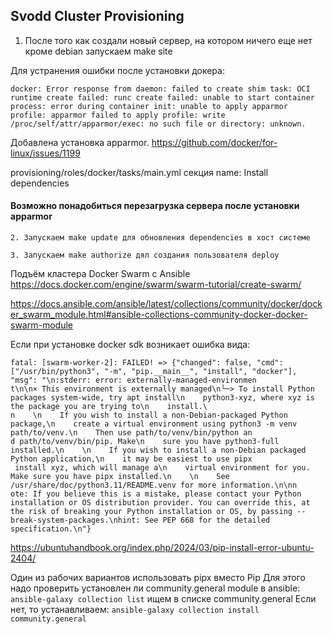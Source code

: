 ## Svodd Cluster Provisioning

1. После того как создали новый сервер, на котором ничего еще нет кроме debian запускаем make site

Для устранения ошибки после установки докера:
```
docker: Error response from daemon: failed to create shim task: OCI runtime create failed: runc create failed: unable to start container process: error during container init: unable to apply apparmor profile: apparmor failed to apply profile: write /proc/self/attr/apparmor/exec: no such file or directory: unknown.
```
Добавлена установка apparmor. https://github.com/docker/for-linux/issues/1199

provisioning/roles/docker/tasks/main.yml
секция  name: Install dependencies

#### Возможно понадобиться перезагрузка сервера после установки apparmor


    2. Запускаем make update для обновления dependencies в хост системе 

    3. Запускаем make authorize дял создания пользователя deploy

Подъём кластера Docker Swarm с Ansible
https://docs.docker.com/engine/swarm/swarm-tutorial/create-swarm/

https://docs.ansible.com/ansible/latest/collections/community/docker/docker_swarm_module.html#ansible-collections-community-docker-docker-swarm-module


Если при установке docker sdk возникает ошибка вида:
```
fatal: [swarm-worker-2]: FAILED! => {"changed": false, "cmd": ["/usr/bin/python3", "-m", "pip.__main__", "install", "docker"], "msg": "\n:stderr: error: externally-managed-environmen
t\n\n× This environment is externally managed\n╰─> To install Python packages system-wide, try apt install\n    python3-xyz, where xyz is the package you are trying to\n    install.\
n    \n    If you wish to install a non-Debian-packaged Python package,\n    create a virtual environment using python3 -m venv path/to/venv.\n    Then use path/to/venv/bin/python an
d path/to/venv/bin/pip. Make\n    sure you have python3-full installed.\n    \n    If you wish to install a non-Debian packaged Python application,\n    it may be easiest to use pipx
 install xyz, which will manage a\n    virtual environment for you. Make sure you have pipx installed.\n    \n    See /usr/share/doc/python3.11/README.venv for more information.\n\nn
ote: If you believe this is a mistake, please contact your Python installation or OS distribution provider. You can override this, at the risk of breaking your Python installation or OS, by passing --break-system-packages.\nhint: See PEP 668 for the detailed specification.\n"}
```

https://ubuntuhandbook.org/index.php/2024/03/pip-install-error-ubuntu-2404/

Один из рабочих вариантов использовать pipx вместо Pip
Для этого надо проверить установлен ли community.general module в ansible:
`ansible-galaxy collection list` ищем в списке community.general
Если нет, то устанавливаем:
`ansible-galaxy collection install community.general`
